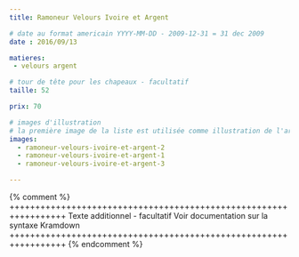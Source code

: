 ```yaml
---
title: Ramoneur Velours Ivoire et Argent

# date au format americain YYYY-MM-DD - 2009-12-31 = 31 dec 2009
date : 2016/09/13

matieres:
 - velours argent

# tour de tête pour les chapeaux - facultatif
taille: 52

prix: 70

# images d'illustration
# la première image de la liste est utilisée comme illustration de l'article dans les pages de listing.
images:
  - ramoneur-velours-ivoire-et-argent-2
  - ramoneur-velours-ivoire-et-argent-1
  - ramoneur-velours-ivoire-et-argent-3

---
```

{% comment %} +++++++++++++++++++++++++++++++++++++++++++++++++++++++++++++++++
              Texte additionnel - facultatif
              Voir documentation sur la syntaxe Kramdown
+++++++++++++++++++++++++++++++++++++++++++++++++++++++++++++++++ {% endcomment %}
